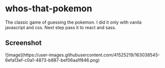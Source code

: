 # whos-that-pokemon
The classic game of guessing the pokemon. I did it only with vanila javascript  and css. Next step pass it to react and sass.
<h2>Screenshot</h2>
![image](https://user-images.githubusercontent.com/41525219/163038545-6efa13ef-c0a1-4873-b887-bef06aa1f846.png)
